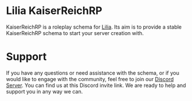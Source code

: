 # Lilia KaiserReichRP
 
KaiserReichRP is a roleplay schema for [Lilia](https://github.com/LiliaFramework/Lilia). Its aim is to provide a stable KaiserReichRP schema to start your server creation with.

# Support

If you have any questions or need assistance with the schema, or if you would like to engage with the community, feel free to join our [Discord Server](https://discord.gg/52MSnh39vw). You can find us at this Discord invite link. We are ready to help and support you in any way we can.

